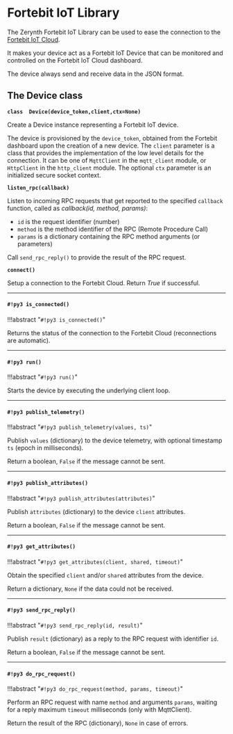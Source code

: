 # Fortebit IoT Library

The Zerynth Fortebit IoT Library can be used to ease the connection to the [Fortebit IoT Cloud](https://fortebit.tech/cloud/).

It makes your device act as a Fortebit IoT Device that can be monitored and controlled on the Fortebit IoT Cloud dashboard.

The device always send and receive data in the JSON format.

## The Device class

**`class  Device(device_token,client,ctx=None)`**

Create a Device instance representing a Fortebit IoT device.

The device is provisioned by the `device_token`, obtained from the Fortebit dashboard upon the creation of a new device. The `client` parameter is a class that provides the implementation of the low level details for the connection. It can be one of `MqttClient` in the `mqtt_client` module, or `HttpClient` in the `http_client` module.
The optional `ctx` parameter is an initialized secure socket context.


**`listen_rpc(callback)`**

Listen to incoming RPC requests that get reported to the specified `callback` function, called as *callback(id, method, params)*:


* `id` is the request identifier (number)
* `method` is the method identifier of the RPC (Remote Procedure Call)
* `params` is a dictionary containing the RPC method arguments (or parameters)

Call `send_rpc_reply()` to provide the result of the RPC request.


**`connect()`**

Setup a connection to the Fortebit Cloud. Return *True* if successful.


---
#### `#!py3 is_connected()`

!!!abstract "`#!py3 is_connected()`"

Returns the status of the connection to the Fortebit Cloud (reconnections are automatic).


---
#### `#!py3 run()`

!!!abstract "`#!py3 run()`"

Starts the device by executing the underlying client loop.


---
#### `#!py3 publish_telemetry()`

!!!abstract "`#!py3 publish_telemetry(values, ts)`"

Publish `values` (dictionary) to the device telemetry, with optional timestamp `ts` (epoch in milliseconds).

Return a boolean, ```False``` if the message cannot be sent.


---
#### `#!py3 publish_attributes()`

!!!abstract "`#!py3 publish_attributes(attributes)`"

Publish `attributes` (dictionary) to the device ```client``` attributes.

Return a boolean, ```False``` if the message cannot be sent.


---
#### `#!py3 get_attributes()`

!!!abstract "`#!py3 get_attributes(client, shared, timeout)`"

Obtain the specified `client` and/or `shared` attributes from the device.

Return a dictionary, ```None``` if the data could not be received.


---
#### `#!py3 send_rpc_reply()`

!!!abstract "`#!py3 send_rpc_reply(id, result)`"

Publish `result` (dictionary) as a reply to the RPC request with identifier `id`.

Return a boolean, ```False``` if the message cannot be sent.


---
#### `#!py3 do_rpc_request()`

!!!abstract "`#!py3 do_rpc_request(method, params, timeout)`"

Perform an RPC request with name `method` and arguments `params`, waiting for
a reply maximum `timeout` milliseconds (only with MqttClient).

Return the result of the RPC (dictionary), ```None``` in case of errors.
<!--stackedit_data:
eyJoaXN0b3J5IjpbNTM3ODI0MDQ4XX0=
-->